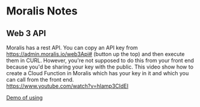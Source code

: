 ﻿# Moralis Notes

## Web 3 API
Moralis has a rest API. You can copy an API key from https://admin.moralis.io/web3Api# (button up the top) and then execute them in CURL. 
However, you're not supposed to do this from your front end because you'd be sharing your key with the public. 
This video show how to create a Cloud Function in Moralis which has your key in it and which you can call from the front end.  
https://www.youtube.com/watch?v=hlamp3CIdEI

[Demo of using ](https://www.youtube.com/watch?v=FRilwynjW1c)


